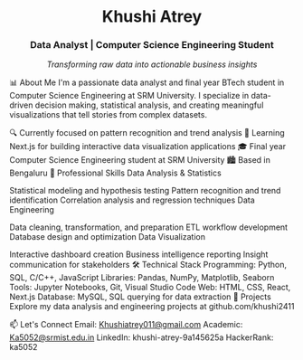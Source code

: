<h1 align="center">Khushi Atrey</h1> <h3 align="center">Data Analyst | Computer Science Engineering Student</h3> <p align="center"> <em>Transforming raw data into actionable business insights</em> </p>
📊 About Me
I'm a passionate data analyst and final year BTech student in Computer Science Engineering at SRM University. I specialize in data-driven decision making, statistical analysis, and creating meaningful visualizations that tell stories from complex datasets.

🔍 Currently focused on pattern recognition and trend analysis
🌱 Learning Next.js for building interactive data visualization applications
🎓 Final year Computer Science Engineering student at SRM University
🏙️ Based in Bengaluru
💼 Professional Skills
Data Analysis & Statistics

Statistical modeling and hypothesis testing
Pattern recognition and trend identification
Correlation analysis and regression techniques
Data Engineering

Data cleaning, transformation, and preparation
ETL workflow development
Database design and optimization
Data Visualization

Interactive dashboard creation
Business intelligence reporting
Insight communication for stakeholders
🛠️ Technical Stack
Programming: Python, SQL, C/C++, JavaScript
Libraries: Pandas, NumPy, Matplotlib, Seaborn
Tools: Jupyter Notebooks, Git, Visual Studio Code
Web: HTML, CSS, React, Next.js
Database: MySQL, SQL querying for data extraction
📂 Projects
Explore my data analysis and engineering projects at github.com/khushi2411

📫 Let's Connect
Email: Khushiatrey011@gmail.com
Academic: Ka5052@srmist.edu.in
LinkedIn: khushi-atrey-9a145625a
HackerRank: ka5052

